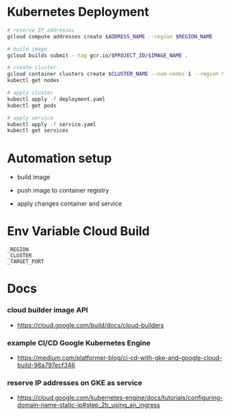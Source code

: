 # Kubernetes Deployment

```sh
# reserve IP addresses
gcloud compute addresses create $ADDRESS_NAME --region $REGION_NAME

# build image
gcloud builds submit --tag gcr.io/$PROJECT_ID/$IMAGE_NAME .

# create cluster
gcloud container clusters create $CLUSTER_NAME --num-nodes 1 --region $REGION_NAME
kubectl get nodes

# apply cluster
kubectl apply -f deployment.yaml
kubectl get pods

# apply service
kubectl apply -f service.yaml
kubectl get services
```

# Automation setup

- build image

- push image to container registry

- apply changes container and service

# Env Variable Cloud Build

```
_REGION
_CLUSTER
_TARGET_PORT
```

# Docs

### cloud builder image API

- https://cloud.google.com/build/docs/cloud-builders

### example CI/CD Google Kubernetes Engine

- https://medium.com/platformer-blog/ci-cd-with-gke-and-google-cloud-build-98a797ecf346

### reserve IP addresses on GKE as service

- https://cloud.google.com/kubernetes-engine/docs/tutorials/configuring-domain-name-static-ip#step_2b_using_an_ingress
